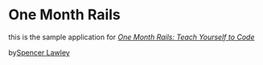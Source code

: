 # One Month Rails
this is the sample application for
[*One Month Rails: Teach Yourself to Code*](http://onemonthrails.com)

by[Spencer Lawley](http://www.slawley.com)